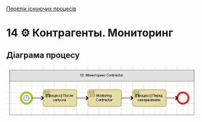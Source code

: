 ﻿[Перелік існуючих процесів](../../README.md)
# 14 ⚙ Контрагенты. Мониторинг

## Діаграма процесу
![P14_Diagram](./Images/P14_Diagram.png)